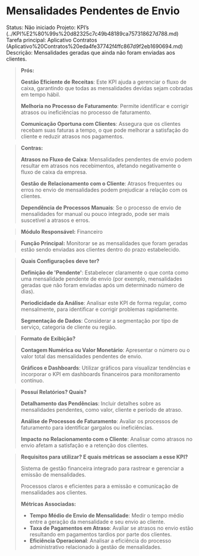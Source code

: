# Mensalidades Pendentes de Envio

Status: Não iniciado
Projeto: KPI’s (../KPI%E2%80%99s%20d82325c7c49b48189ca757318627d788.md)
Tarefa principal: Aplicativo Contratos (Aplicativo%20Contratos%20eda4fe37742f4ffc867d9f2eb1690694.md)
Descrição: Mensalidades geradas que ainda não foram enviadas aos clientes.

> **Prós:**
> 
> 
> **Gestão Eficiente de Receitas**: Este KPI ajuda a gerenciar o fluxo de caixa, garantindo que todas as mensalidades devidas sejam cobradas em tempo hábil.
> 
> **Melhoria no Processo de Faturamento**: Permite identificar e corrigir atrasos ou ineficiências no processo de faturamento.
> 
> **Comunicação Oportuna com Clientes**: Assegura que os clientes recebam suas faturas a tempo, o que pode melhorar a satisfação do cliente e reduzir atrasos nos pagamentos.
> 

> **Contras:**
> 
> 
> **Atrasos no Fluxo de Caixa**: Mensalidades pendentes de envio podem resultar em atrasos nos recebimentos, afetando negativamente o fluxo de caixa da empresa.
> 
> **Gestão de Relacionamento com o Cliente**: Atrasos frequentes ou erros no envio de mensalidades podem prejudicar a relação com os clientes.
> 
> **Dependência de Processos Manuais**: Se o processo de envio de mensalidades for manual ou pouco integrado, pode ser mais suscetível a atrasos e erros.
> 

> **Módulo Responsável:**
Financeiro
> 

> **Função Principal:**
Monitorar se as mensalidades que foram geradas estão sendo enviadas aos clientes dentro do prazo estabelecido.
> 

> **Quais Configurações deve ter?**
> 
> 
> **Definição de 'Pendente'**: Estabelecer claramente o que conta como uma mensalidade pendente de envio (por exemplo, mensalidades geradas que não foram enviadas após um determinado número de dias).
> 
> **Periodicidade da Análise**: Analisar este KPI de forma regular, como mensalmente, para identificar e corrigir problemas rapidamente.
> 
> **Segmentação de Dados**: Considerar a segmentação por tipo de serviço, categoria de cliente ou região.
> 

> **Formato de Exibição?**
> 
> 
> **Contagem Numérica ou Valor Monetário**: Apresentar o número ou o valor total das mensalidades pendentes de envio.
> 
> **Gráficos e Dashboards**: Utilizar gráficos para visualizar tendências e incorporar o KPI em dashboards financeiros para monitoramento contínuo.
> 

> **Possuí Relatórios? Quais?**
> 
> 
> **Detalhamento das Pendências**: Incluir detalhes sobre as mensalidades pendentes, como valor, cliente e período de atraso.
> 
> **Análise de Processos de Faturamento**: Avaliar os processos de faturamento para identificar gargalos ou ineficiências.
> 
> **Impacto no Relacionamento com o Cliente**: Analisar como atrasos no envio afetam a satisfação e a retenção dos clientes.
> 

> **Requisitos para utilizar? E quais métricas se associam a esse KPI?**
> 
> 
> Sistema de gestão financeira integrado para rastrear e gerenciar a emissão de mensalidades.
> 
> Processos claros e eficientes para a emissão e comunicação de mensalidades aos clientes.
> 
> **Métricas Associadas:**
> 
> - **Tempo Médio de Envio de Mensalidade**: Medir o tempo médio entre a geração da mensalidade e seu envio ao cliente.
> - **Taxa de Pagamentos em Atraso**: Avaliar se atrasos no envio estão resultando em pagamentos tardios por parte dos clientes.
> - **Eficiência Operacional**: Analisar a eficiência do processo administrativo relacionado à gestão de mensalidades.